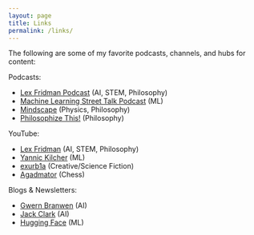 ```yaml
---
layout: page
title: Links
permalink: /links/
---
```


The following are some of my favorite podcasts, channels, and hubs for content:


Podcasts:
* [Lex Fridman Podcast](https://lexfridman.com/podcast) (AI, STEM, Philosophy)
* [Machine Learning Street Talk Podcast](https://open.spotify.com/show/02e6PZeIOdpmBGT9THuzwR) (ML)
* [Mindscape](https://open.spotify.com/show/622lvLwp8CVu6dvCsYAJhN) (Physics, Philosophy)
* [Philosophize This!](https://open.spotify.com/show/2Shpxw7dPoxRJCdfFXTWLE) (Philosophy)


YouTube:
* [Lex Fridman](https://www.youtube.com/channel/UCSHZKyawb77ixDdsGog4iWA) (AI, STEM, Philosophy)
* [Yannic Kilcher](https://www.youtube.com/channel/UCZHmQk67mSJgfCCTn7xBfew) (ML)
* [exurb1a](https://www.youtube.com/channel/UCimiUgDLbi6P17BdaCZpVbg) (Creative/Science Fiction)
* [Agadmator](https://www.youtube.com/channel/UCL5YbN5WLFD8dLIegT5QAbA) (Chess)


Blogs & Newsletters:
* [Gwern Branwen](https://gwern.net#ai) (AI)
* [Jack Clark](https://jack-clark.net/) (AI)
* [Hugging Face](https://huggingface.curated.co/) (ML)
